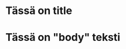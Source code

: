 
<!DOCTYPE html>
<html lang="eng">

<head>
    <meta charset="utf-8">
    <h1>Tässä on title</h1>
</head>

<body>
    <h1>Tässä on "body" teksti</h1>
</body>

</html>
